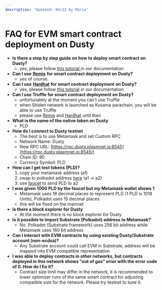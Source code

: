 ```yaml
---
description: 'Updated: 04/22 by Mario'
---
```


# FAQ for EVM smart contract deployment on Dusty

* **Is there a step by step guide on how to deploy smart contract on Dusty?**
  * yes, please follow [this tutorial ](ethereum-contract-on-dusty-network.md)in our documentation
* **Can I use** [**Remix**](http://remix.ethereum.org/#optimize=false&runs=200&evmVersion=null&version=soljson-v0.8.1+commit.df193b15.js) **for smart contract deployment on Dusty?**
  * yes of course.
* **Can I use** [**Hardhat**](https://hardhat.org/) **for smart contract deployment on Dusty?**
  * yes, please follow [this tutorial](../../../integration/using-hardhat.md) in our documentation
* **Can I use Truffle for smart contract deployment on Dusty?**
  * unfortunately at the moment you can’t use Truffle
  * when Shiden network is launched as Kusama parachain, you will be able to use Truffle
  * please use [Remix](http://remix.ethereum.org/#optimize=false&runs=200&evmVersion=null&version=soljson-v0.8.1+commit.df193b15.js) and [Hardhat](https://hardhat.org/) until then
* **What is the name of the native token on Dusty**
  * PLD
* **How do I connect to Dusty testnet**
  * The best is to use Metamask and set Custom RPC
  * Network Name: Dusty
  * New RPC URL: [https://rpc.dusty.plasmnet.io:8545](https://rpc.dusty.plasmnet.io:8545/)
  * Chain ID: 80
  * Currency Symbol: PLD
* **How can I get test tokens \(PLD\)?**
  1. copy your metamask address \(a1\)
  2. swap to polkadot address [here](http://polkatools.hoonkim.me/index.html) \(a1 -&gt; a2\)
  3. use [faucet](https://plasm-faucet-frontend.vercel.app/) to send PLD to a2
* **I was given 1000 PLD by the faucet but my Metamask wallet shows 1**
  * Metamask uses 18 decimal places to represent PLD \(1 PLD is 1018 Units\), Polkadot uses 15 decimal places
  * this will be fixed on the mainnet
* **Is there a block explorer for Dusty**
  * At the moment there is no block explorer for Dusty
* **Is it possible to import Substrate \(Polkadot\) address to Metamask?**
  * No. Polkadot \(Substrate framework\) uses 256 bit address while Metamask uses 160 bit address
* **Can I interact with EVM contracts by using existing Dusty/Substrate account \(non-ecdsa\)?**
  * Any Substrate account could call EVM in Substrate, address will be mapped into EVM compatible representation
* **I was able to deploy contracts in other networks, but contracts deployed in this network shows "out of gas" error with the error code of 0. How do I fix it?**
  * Contract size limit may differ in the network, it is recommended to lower optimizer runs of the same smart contract for adjusting compatible size for the network. Please try testnet to tune it.


